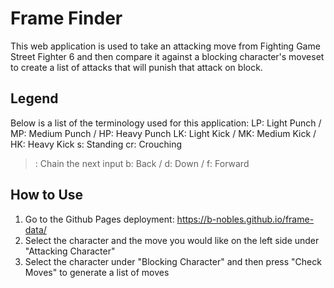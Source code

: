 # Frame Finder

This web application is used to take an attacking move from Fighting Game Street Fighter 6 and then compare it against a blocking character's moveset to create a list of attacks that will punish that attack on block.

## Legend

Below is a list of the terminology used for this application:
LP: Light Punch / MP: Medium Punch / HP: Heavy Punch
LK: Light Kick / MK: Medium Kick / HK: Heavy Kick
s: Standing
cr: Crouching
>: Chain the next input
b: Back / d: Down / f: Forward

## How to Use

1. Go to the Github Pages deployment: https://b-nobles.github.io/frame-data/
2. Select the character and the move you would like on the left side under "Attacking Character"
3. Select the character under "Blocking Character" and then press "Check Moves" to generate a list of moves
